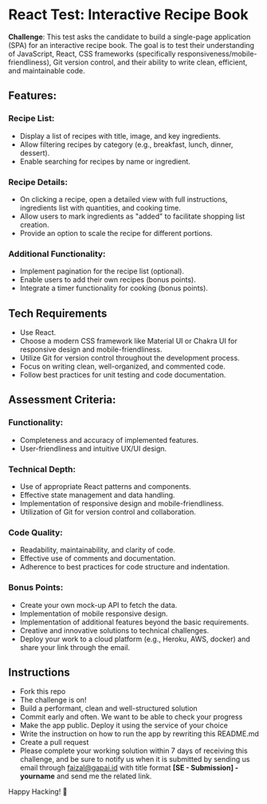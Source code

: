 
# React Test: Interactive Recipe Book

**Challenge**: This test asks the candidate to build a single-page application (SPA) for an interactive recipe book. The goal is to test their understanding of JavaScript, React, CSS frameworks (specifically responsiveness/mobile-friendliness), Git version control, and their ability to write clean, efficient, and maintainable code.

## Features:

### Recipe List:
  - Display a list of recipes with title, image, and key ingredients.
  - Allow filtering recipes by category (e.g., breakfast, lunch, dinner, dessert).
  - Enable searching for recipes by name or ingredient.
### Recipe Details:
  - On clicking a recipe, open a detailed view with full instructions, ingredients list with quantities, and cooking time.
  - Allow users to mark ingredients as "added" to facilitate shopping list creation.
  - Provide an option to scale the recipe for different portions.
### Additional Functionality:
  - Implement pagination for the recipe list (optional).
  - Enable users to add their own recipes (bonus points).
  - Integrate a timer functionality for cooking (bonus points).

## Tech Requirements

- Use React.
- Choose a modern CSS framework like Material UI or Chakra UI for responsive design and mobile-friendliness.
- Utilize Git for version control throughout the development process.
- Focus on writing clean, well-organized, and commented code.
- Follow best practices for unit testing and code documentation.

## Assessment Criteria:

### Functionality:
- Completeness and accuracy of implemented features.
- User-friendliness and intuitive UX/UI design.
### Technical Depth:
- Use of appropriate React patterns and components.
- Effective state management and data handling.
- Implementation of responsive design and mobile-friendliness.
- Utilization of Git for version control and collaboration.
### Code Quality:
- Readability, maintainability, and clarity of code.
- Effective use of comments and documentation.
- Adherence to best practices for code structure and indentation.
### Bonus Points:
- Create your own mock-up API to fetch the data.
- Implementation of mobile responsive design.
- Implementation of additional features beyond the basic requirements.
- Creative and innovative solutions to technical challenges.
- Deploy your work to a cloud platform (e.g., Heroku, AWS, docker) and share your link through the email.


## Instructions

- Fork this repo
- The challenge is on!
- Build a performant, clean and well-structured solution
- Commit early and often. We want to be able to check your progress
- Make the app public. Deploy it using the service of your choice
- Write the instruction on how to run the app by rewriting this README.md
- Create a pull request
- Please complete your working solution within 7 days of receiving this challenge, and be sure to notify us when it is submitted by sending us email through faizal@gapai.id with title format **[SE - Submission] - yourname** and send me the related link.

Happy Hacking! 🤘